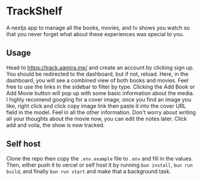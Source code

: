 # TrackShelf

A nextjs app to manage all the books, movies, and tv shows you watch so that you never forget what about these experiences was special to you.

## Usage

Head to https://track.aamira.me/ and create an account by clicking sign up. You should be redirected to the dashboard, but if not, reload. Here, in the dashboard, you will see a combined view of both books and movies. Feel free to use the links in the sidebar to filter by type. Clicking the Add Book or Add Movie button will pop up with some basic information about the media. I highly recomend googling for a cover image, once you find an image you like, right click and click copy image link then paste it into the cover URL field in the model. Feel in all the other information. Don't worry about writing all your thoughts about the movie now, you can edit the notes later. Click add and voila, the show is now tracked.

## Self host

Clone the repo then copy the `.env.example` file to `.env` and fill in the values. Then, either push it to vercel or self host it by running `bun install`, `bun run build`, and finally `bun run start` and make that a background task.
